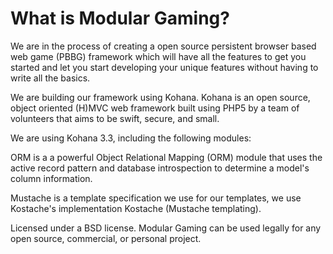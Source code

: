 # What is Modular Gaming?

We are in the process of creating a open source persistent browser based web game (PBBG) framework which will have all the features to get you started and let you start developing your unique features without having to write all the basics.

We are building our framework using Kohana. Kohana is an open source, object oriented (H)MVC web framework built using PHP5 by a team of volunteers that aims to be swift, secure, and small.

We are using Kohana 3.3, including the following modules:

ORM is a a powerful Object Relational Mapping (ORM) module that uses the active record pattern and database introspection to determine a model's column information.

Mustache is a template specification we use for our templates, we use Kostache's implementation
Kostache (Mustache templating).

Licensed under a BSD license. Modular Gaming can be used legally for any open source, commercial, or personal project.
